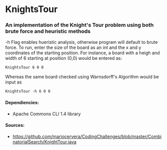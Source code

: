 # KnightsTour
### An implementation of the Knight's Tour problem using both brute force and heuristic methods

-h Flag enables hueristic analysis, otherwise program will default to brute force. To run, enter the size of the board as an int and the 
x and y coordinates of the starting position. For instance, a board with a heigh and width of 6 starting at position (0,0) would be entered as:

    KnightsTour 6 0 0
    
Whereas the same board checked using Warnsdorff's Algorithm would be input as
    
    KnightsTour -h 6 0 0

#### Dependiencies:
* Apache Commons CLI 1.4 library 

#### Sources:
* https://github.com/mariocervera/CodingChallenges/blob/master/CombinatorialSearch/KnightTour.java
